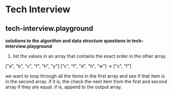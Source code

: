 # Tech Interview
## tech-interview.playground
**solutions to the algorithm and data structure questions in tech-interview.playground**

1. list the values in an array that contains the exact order in the other array.

["a", "b", "c", "f", "h", "y"]
["c", "f", "d", "h", "w"]
-> ["c", "f"]

we want to loop through all the items in the first array and see if that item is in the second array. if it is, the check the next item from the first and second array if they are equal. if is, append to the output array.